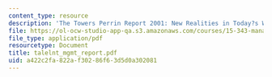 ```yaml
---
content_type: resource
description: 'The Towers Perrin Report 2001: New Realities in Today?s Workforce'
file: https://ol-ocw-studio-app-qa.s3.amazonaws.com/courses/15-343-managing-transformations-in-work-organizations-and-society-spring-2002/a422c2fa822af30286f63d5d0a302081_talelnt_mgmt_report.pdf
file_type: application/pdf
resourcetype: Document
title: talelnt_mgmt_report.pdf
uid: a422c2fa-822a-f302-86f6-3d5d0a302081
---
```

